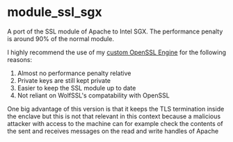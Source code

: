 # module_ssl_sgx
A port of the SSL module of Apache to Intel SGX. The performance penalty is around 90% of the normal module.

I highly recommend the use of my [custom OpenSSL Engine](https://github.com/andreluis034/sgx-keystore.openssl-engine) for the following reasons:
1. Almost no performance penalty relative 
2. Private keys are still kept private
3. Easier to keep the SSL module up to date
4. Not reliant on WolfSSL's compatability with OpenSSL

One big advantage of this version is that it keeps the TLS termination inside the enclave but this is not that relevant in this context because a malicious attacker with access to the machine can for example check the contents of the sent and receives messages on the read and write handles of Apache 
